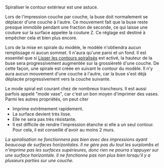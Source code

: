 Spiraliser le contour extérieur est une astuce.

Lors de l'impression couche par couche, la buse doit normalement se déplacer d'une couche à l'autre. Ce mouvement fait que la buse reste presque immobile pendant une fraction de seconde, ce qui laisse une couture sur la surface appelée la couture Z. Ce réglage est destiné à empêcher cela et bien plus encore.

Lors de la mise en spirale du modèle, le modèle n'obtiendra aucun remplissage ni aucun sommet. Il n'aura qu'une paroi et un fond. Il est essentiel que si [Lisser les contours spiralisés](./smooth_spiralized_contours.md) est activé, la hauteur de la buse sera progressivement augmentée sur la grossièreté d'une couche. De cette façon, une spirale est créée en suivant le contour du modèle. Il n'y aura aucun mouvement d'une couche à l'autre, car la buse s'est déjà déplacée progressivement vers la couche suivante. 

Le mode spiral est courant chez de nombreux trancheurs.  Il est aussi parfois appelé "mode vase", car c'est un bon moyen d'imprimer des vases.  Parmi les autres propriétés, on peut citer 
* Imprime extrêmement rapidement. 
* La surface devient très lisse. 
* Elle ne sera pas très résistante. 
* Il est difficile de rendre l'impression étanche si elle a un seul contour.  Pour cela, il est conseillé d'avoir au moins 2 murs. 

*La spiralisation ne fonctionnera pas bien avec des impressions ayant beaucoup de surfaces horizontales.  Il ne gère pas du tout les surplombs et n'imprime pas les surfaces supérieures, donc rien ne pourra s'appuyer sur une surface horizontale.  Il ne fonctionne pas non plus bien lorsqu'il y a plusieurs parties sur une couche.* 
